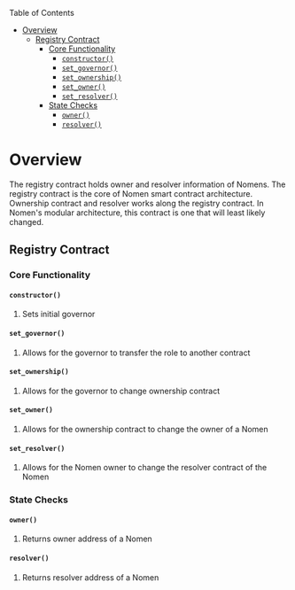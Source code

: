 Table of Contents
- [Overview](#overview)
  - [Registry Contract](#registry-contract)
    - [Core Functionality](#core-functionality)
      - [`constructor()`](#constructor)
      - [`set_governor()`](#set_governor)
      - [`set_ownership()`](#set_ownership)
      - [`set_owner()`](#set_owner)
      - [`set_resolver()`](#set_resolver)
    - [State Checks](#state-checks)
      - [`owner()`](#owner)
      - [`resolver()`](#resolver)



# Overview

The registry contract holds owner and resolver information of Nomens. The registry contract is the core of Nomen smart contract architecture. Ownership contract and resolver works along the registry contract.  In Nomen's modular architecture, this contract is one that will least likely changed. 


## Registry Contract

### Core Functionality

#### `constructor()`

1. Sets initial governor

#### `set_governor()`

1. Allows for the governor to transfer the role to another contract

#### `set_ownership()`

1. Allows for the governor to change ownership contract

#### `set_owner()`

1. Allows for the ownership contract  to change the owner of a Nomen

#### `set_resolver()`

1. Allows for the Nomen owner to change the resolver contract of the Nomen


### State Checks

#### `owner()`

1. Returns owner address of a Nomen

#### `resolver()`

1.  Returns resolver address of a Nomen


